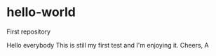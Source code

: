 # hello-world
First repository

Hello everybody
This is still my first test and I'm enjoying it.
Cheers,
A
